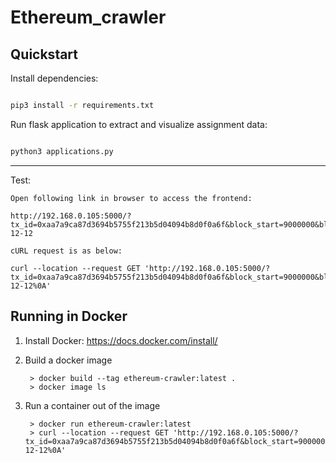 # Ethereum_crawler

## Quickstart

Install dependencies:

```bash

pip3 install -r requirements.txt
```

Run flask application to extract and visualize assignment data:

```bash

python3 applications.py

```


---

Test:

```
Open following link in browser to access the frontend:

http://192.168.0.105:5000/?tx_id=0xaa7a9ca87d3694b5755f213b5d04094b8d0f0a6f&block_start=9000000&block_end=9099999&date=2020-12-12

cURL request is as below:

curl --location --request GET 'http://192.168.0.105:5000/?tx_id=0xaa7a9ca87d3694b5755f213b5d04094b8d0f0a6f&block_start=9000000&block_end=9099999&date=2020-12-12%0A'
```



## Running in Docker

1. Install Docker: https://docs.docker.com/install/

2. Build a docker image
        
        > docker build --tag ethereum-crawler:latest .
        > docker image ls
        
        
3. Run a container out of the image  

        > docker run ethereum-crawler:latest
        > curl --location --request GET 'http://192.168.0.105:5000/?tx_id=0xaa7a9ca87d3694b5755f213b5d04094b8d0f0a6f&block_start=9000000&block_end=9099999&date=2020-12-12%0A'

        
